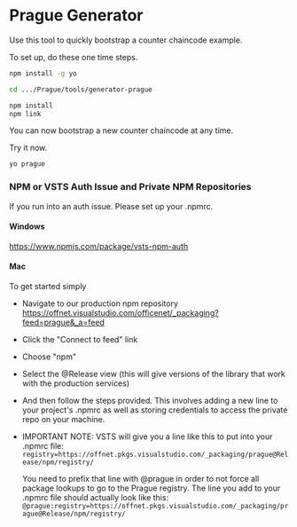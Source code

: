# Prague Generator

Use this tool to quickly bootstrap a counter chaincode example.

To set up, do these one time steps.
````bash
npm install -g yo

cd .../Prague/tools/generator-prague

npm install
npm link
````


You can now bootstrap a new counter chaincode at any time. 

Try it now.
````bash
yo prague
````

### NPM or VSTS Auth Issue and Private NPM Repositories

If you run into an auth issue. Please set up your .npmrc.

#### Windows
https://www.npmjs.com/package/vsts-npm-auth

#### Mac
To get started simply
* Navigate to our production npm repository https://offnet.visualstudio.com/officenet/_packaging?feed=prague&_a=feed
* Click the "Connect to feed" link
* Choose "npm"
* Select the @Release view (this will give versions of the library that work with the production services)
* And then follow the steps provided. This involves adding a new line to your project's .npmrc as well as storing credentials to access the private repo on your machine.
* IMPORTANT NOTE: VSTS will give you a line like this to put into your .npmrc file:
  `registry=https://offnet.pkgs.visualstudio.com/_packaging/prague@Release/npm/registry/`
  
  You need to prefix that line with @prague in order to not force all package lookups to go to the Prague registry. The line you add to your .npmrc file should actually look like this:
  `@prague:registry=https://offnet.pkgs.visualstudio.com/_packaging/prague@Release/npm/registry/`

